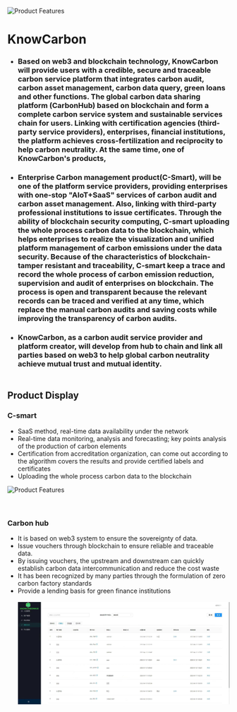 ![Product Features](https://mmbiz.qpic.cn/mmbiz_gif/Pxxwgm9M2ZL6wem52iaTavX7AlaZPR8LKds0WiaSMhJibIqE1CjBiaI2bkUGDqx5vUbRB4r6LFILicDGLM7jpBicykNw/640?wx_fmt=gif&wxfrom=5&wx_lazy=1)
# KnowCarbon

* ### Based on web3 and blockchain technology, KnowCarbon will provide users with a credible, secure and traceable carbon service platform that integrates carbon audit, carbon asset management, carbon data query, green loans and other functions. The global carbon data sharing platform (CarbonHub) based on blockchain and form a complete carbon service system and sustainable services chain for users. Linking with certification agencies (third-party service providers), enterprises, financial institutions, the platform achieves cross-fertilization and reciprocity to help carbon neutrality. At the same time, one of KnowCarbon's products, <br>
* ###  Enterprise Carbon management product(C-Smart), will be one of the platform service providers, providing enterprises with one-stop "AIoT+SaaS" services of carbon audit and carbon asset management. Also, linking with third-party professional institutions to issue certificates. Through the ability of blockchain security computing, C-smart uploading the whole process carbon data to the blockchain, which helps enterprises to realize the visualization and unified platform management of carbon emissions under the data security. Because of the characteristics of blockchain-tamper resistant and traceability, C-smart keep a trace and record  the whole process of carbon emission reduction, supervision and audit of enterprises on blockchain. The process is open and transparent because the relevant records can be traced and verified at any time, which replace the manual carbon audits and saving costs while improving the transparency of carbon audits. <br>
* ###  KnowCarbon, as a carbon audit service provider and platform creator, will develop from hub to chain and link all parties based on web3 to help global carbon neutrality achieve mutual trust and mutual identity. <br><br>
## Product Display
### C-smart<br>
* SaaS method, real-time data availability under the network
* Real-time data monitoring, analysis and forecasting; key points analysis of the production of carbon elements
* Certification from accreditation organization, can come out according to the algorithm covers the results and provide certified labels and certificates
* Uploading the whole process carbon data to the blockchain<br>

![Product Features](https://user-assets.sxlcdn.com/images/979727/FrjytAufFLVAF3P3es4V4tpkqPXl.png?imageMogr2/strip/auto-orient/thumbnail/1200x9000%3E/quality/90!/format/png)<br><br><br>

### Carbon hub
* It is based on web3 system to ensure the sovereignty of data.
* Issue vouchers through blockchain to ensure reliable and traceable data.
* By issuing vouchers, the upstream and downstream can quickly establish carbon data intercommunication and reduce the cost waste
* It has been recognized by many parties through the formulation of zero carbon factory standards
* Provide a lending basis for green finance institutions<br><br>
![Product Features](https://raw.githubusercontent.com/KnowCarbon/KnowCarbon/main/07c0ba6db58a52ef2c860a04f7b5b94.jpg)<br>
